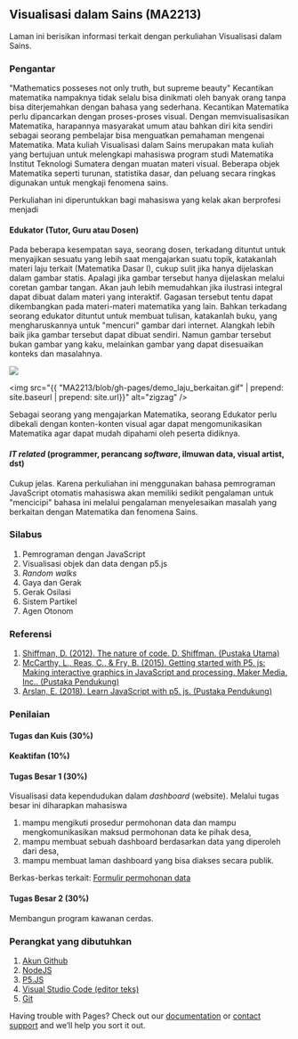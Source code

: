 ## Visualisasi dalam Sains (MA2213)

Laman ini berisikan informasi terkait dengan perkuliahan Visualisasi dalam Sains.
### Pengantar
"Mathematics posseses not only truth, but supreme beauty"
Kecantikan matematika nampaknya tidak selalu bisa dinikmati oleh banyak orang tanpa bisa diterjemahkan dengan bahasa yang sederhana. Kecantikan Matematika perlu dipancarkan dengan proses-proses visual. Dengan memvisualisasikan Matematika, harapannya masyarakat umum atau bahkan diri kita sendiri sebagai seorang pembelajar bisa menguatkan pemahaman mengenai Matematika. Mata kuliah Visualisasi dalam Sains merupakan mata kuliah yang bertujuan untuk melengkapi mahasiswa program studi Matematika Institut Teknologi Sumatera dengan muatan materi visual. Beberapa objek Matematika seperti turunan, statistika dasar, dan peluang secara ringkas digunakan untuk mengkaji fenomena sains. 

Perkuliahan ini diperuntukkan bagi mahasiswa yang kelak akan berprofesi menjadi
#### Edukator (Tutor, Guru atau Dosen)
Pada beberapa kesempatan saya, seorang dosen, terkadang dituntut untuk menyajikan sesuatu yang lebih saat mengajarkan suatu topik, katakanlah materi laju terkait (Matematika Dasar I), cukup sulit jika hanya dijelaskan dalam gambar statis. Apalagi jika gambar tersebut hanya dijelaskan melalui coretan gambar tangan. Akan jauh lebih memudahkan jika ilustrasi integral dapat dibuat dalam materi yang interaktif. Gagasan tersebut tentu dapat dikembangkan pada materi-materi matematika yang lain. Bahkan terkadang seorang edukator dituntut untuk membuat tulisan, katakanlah buku, yang mengharuskannya untuk "mencuri" gambar dari internet. Alangkah lebih baik jika gambar tersebut dapat dibuat sendiri. Namun gambar tersebut bukan gambar yang kaku, melainkan gambar yang dapat disesuaikan konteks dan masalahnya. 

![](https://github.com/rifkyfauzi9/MA2213/blob/gh-pages/demo_laju_berkaitan.gif)

<img src="{{ "MA2213/blob/gh-pages/demo_laju_berkaitan.gif" | prepend: site.baseurl | prepend: site.url}}" alt="zigzag" />

Sebagai seorang yang mengajarkan Matematika, seorang Edukator perlu dibekali dengan konten-konten visual agar dapat mengomunikasikan Matematika agar dapat mudah dipahami oleh peserta didiknya. 
#### _IT related_ (programmer, perancang _software_, ilmuwan data, visual artist, dst)
Cukup jelas. Karena perkuliahan ini menggunakan bahasa pemrograman JavaScript otomatis mahasiswa akan memiliki sedikit pengalaman untuk "mencicipi" bahasa ini melalui pengalaman menyelesaikan masalah yang berkaitan dengan Matematika dan fenomena Sains.

### Silabus
1. Pemrograman dengan JavaScript
2. Visualisasi objek dan data dengan p5.js
3. _Random walks_
4. Gaya dan Gerak
5. Gerak Osilasi
6. Sistem Partikel
7. Agen Otonom

### Referensi
1. [Shiffman, D. (2012). The nature of code. D. Shiffman. (Pustaka Utama)](https://natureofcode.com)
2. [McCarthy, L., Reas, C., & Fry, B. (2015). Getting started with P5. js: Making interactive graphics in JavaScript and processing. Maker Media, Inc.. (Pustaka Pendukung)](https://bit.ly/makeP5JS)
3. [Arslan, E. (2018). Learn JavaScript with p5. js. (Pustaka Pendukung)](https://bit.ly/learnJSP5)


### Penilaian
#### Tugas dan Kuis (30%)
#### Keaktifan (10%)
#### Tugas Besar 1 (30%) 
Visualisasi data kependudukan dalam _dashboard_ (website). Melalui tugas besar ini diharapkan mahasiswa 
1. mampu mengikuti prosedur permohonan data dan mampu mengkomunikasikan maksud permohonan data ke pihak desa,
2. mampu membuat sebuah dashboard berdasarkan data yang diperoleh dari desa,
3. mampu membuat laman dashboard yang bisa diakses secara publik.

Berkas-berkas terkait: [Formulir permohonan data](https://github.com/rifkyfauzi9/MA2213/raw/gh-pages/Surat%20Pengantar%20Permohonan%20Izin%20Pengambilan%20Data.docx)
#### Tugas Besar 2 (30%)
Membangun program kawanan cerdas.



### Perangkat yang dibutuhkan

1. [Akun Github](https://github.com/signup?ref_cta=Sign+up&ref_loc=header+logged+out&ref_page=%2F&source=header-home)
2. [NodeJS](https://nodejs.org/en/download/)
3. [P5.JS](https://p5js.org/download/)
4. [Visual Studio Code (editor teks)](https://code.visualstudio.com)
6. [Git](https://git-scm.com/download/win)



Having trouble with Pages? Check out our [documentation](https://docs.github.com/categories/github-pages-basics/) or [contact support](https://support.github.com/contact) and we’ll help you sort it out.
